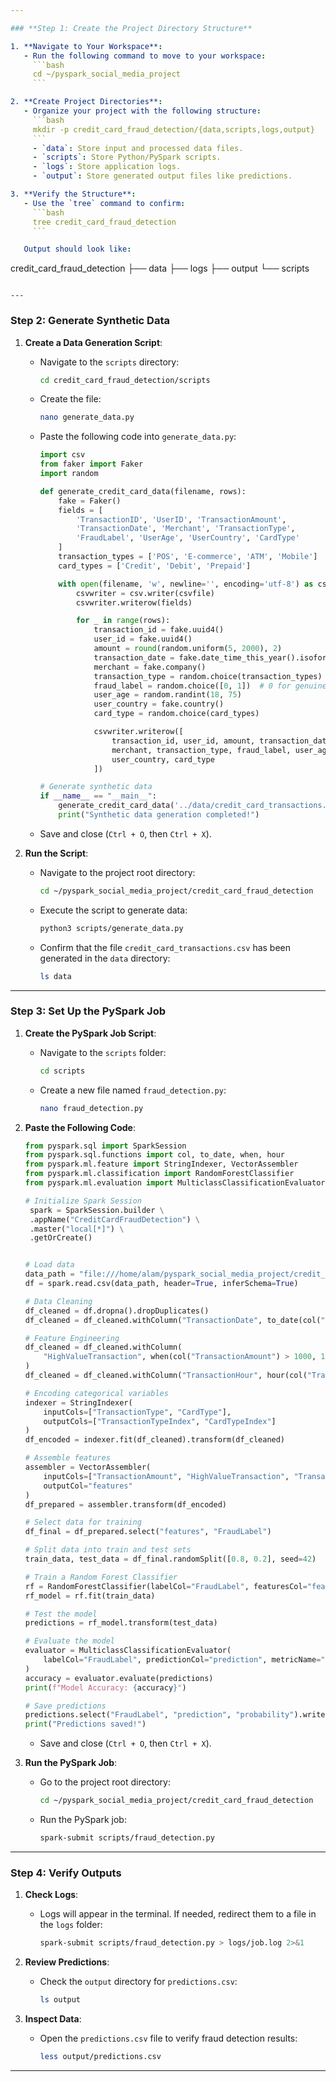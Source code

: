 ```yaml
---

### **Step 1: Create the Project Directory Structure**

1. **Navigate to Your Workspace**:
   - Run the following command to move to your workspace:
     ```bash
     cd ~/pyspark_social_media_project
     ```

2. **Create Project Directories**:
   - Organize your project with the following structure:
     ```bash
     mkdir -p credit_card_fraud_detection/{data,scripts,logs,output}
     ```
     - `data`: Store input and processed data files.
     - `scripts`: Store Python/PySpark scripts.
     - `logs`: Store application logs.
     - `output`: Store generated output files like predictions.

3. **Verify the Structure**:
   - Use the `tree` command to confirm:
     ```bash
     tree credit_card_fraud_detection
     ```

   Output should look like:
   ```
   credit_card_fraud_detection
   ├── data
   ├── logs
   ├── output
   └── scripts
   ```

---
```


### **Step 2: Generate Synthetic Data**

1. **Create a Data Generation Script**:
   - Navigate to the `scripts` directory:
     ```bash
     cd credit_card_fraud_detection/scripts
     ```

   - Create the file:
     ```bash
     nano generate_data.py
     ```

   - Paste the following code into `generate_data.py`:
     ```python
     import csv
     from faker import Faker
     import random

     def generate_credit_card_data(filename, rows):
         fake = Faker()
         fields = [
             'TransactionID', 'UserID', 'TransactionAmount', 
             'TransactionDate', 'Merchant', 'TransactionType', 
             'FraudLabel', 'UserAge', 'UserCountry', 'CardType'
         ]
         transaction_types = ['POS', 'E-commerce', 'ATM', 'Mobile']
         card_types = ['Credit', 'Debit', 'Prepaid']

         with open(filename, 'w', newline='', encoding='utf-8') as csvfile:
             csvwriter = csv.writer(csvfile)
             csvwriter.writerow(fields)

             for _ in range(rows):
                 transaction_id = fake.uuid4()
                 user_id = fake.uuid4()
                 amount = round(random.uniform(5, 2000), 2)
                 transaction_date = fake.date_time_this_year().isoformat()
                 merchant = fake.company()
                 transaction_type = random.choice(transaction_types)
                 fraud_label = random.choice([0, 1])  # 0 for genuine, 1 for fraud
                 user_age = random.randint(18, 75)
                 user_country = fake.country()
                 card_type = random.choice(card_types)

                 csvwriter.writerow([
                     transaction_id, user_id, amount, transaction_date, 
                     merchant, transaction_type, fraud_label, user_age, 
                     user_country, card_type
                 ])

     # Generate synthetic data
     if __name__ == "__main__":
         generate_credit_card_data('../data/credit_card_transactions.csv', 1000000)
         print("Synthetic data generation completed!")
     ```

   - Save and close (`Ctrl + O`, then `Ctrl + X`).

2. **Run the Script**:
   - Navigate to the project root directory:
     ```bash
     cd ~/pyspark_social_media_project/credit_card_fraud_detection
     ```

   - Execute the script to generate data:
     ```bash
     python3 scripts/generate_data.py
     ```

   - Confirm that the file `credit_card_transactions.csv` has been generated in the `data` directory:
     ```bash
     ls data
     ```

---

### **Step 3: Set Up the PySpark Job**

1. **Create the PySpark Job Script**:
   - Navigate to the `scripts` folder:
     ```bash
     cd scripts
     ```

   - Create a new file named `fraud_detection.py`:
     ```bash
     nano fraud_detection.py
     ```

2. **Paste the Following Code**:
   ```python
   from pyspark.sql import SparkSession
   from pyspark.sql.functions import col, to_date, when, hour
   from pyspark.ml.feature import StringIndexer, VectorAssembler
   from pyspark.ml.classification import RandomForestClassifier
   from pyspark.ml.evaluation import MulticlassClassificationEvaluator

   # Initialize Spark Session
    spark = SparkSession.builder \
    .appName("CreditCardFraudDetection") \
    .master("local[*]") \
    .getOrCreate()


   # Load data
   data_path = "file:///home/alam/pyspark_social_media_project/credit_card_fraud_detection/data/credit_card_transactions.csv"
   df = spark.read.csv(data_path, header=True, inferSchema=True)

   # Data Cleaning
   df_cleaned = df.dropna().dropDuplicates()
   df_cleaned = df_cleaned.withColumn("TransactionDate", to_date(col("TransactionDate")))

   # Feature Engineering
   df_cleaned = df_cleaned.withColumn(
       "HighValueTransaction", when(col("TransactionAmount") > 1000, 1).otherwise(0)
   )
   df_cleaned = df_cleaned.withColumn("TransactionHour", hour(col("TransactionDate")))

   # Encoding categorical variables
   indexer = StringIndexer(
       inputCols=["TransactionType", "CardType"], 
       outputCols=["TransactionTypeIndex", "CardTypeIndex"]
   )
   df_encoded = indexer.fit(df_cleaned).transform(df_cleaned)

   # Assemble features
   assembler = VectorAssembler(
       inputCols=["TransactionAmount", "HighValueTransaction", "TransactionHour", "UserAge", "TransactionTypeIndex", "CardTypeIndex"],
       outputCol="features"
   )
   df_prepared = assembler.transform(df_encoded)

   # Select data for training
   df_final = df_prepared.select("features", "FraudLabel")

   # Split data into train and test sets
   train_data, test_data = df_final.randomSplit([0.8, 0.2], seed=42)

   # Train a Random Forest Classifier
   rf = RandomForestClassifier(labelCol="FraudLabel", featuresCol="features", numTrees=100)
   rf_model = rf.fit(train_data)

   # Test the model
   predictions = rf_model.transform(test_data)

   # Evaluate the model
   evaluator = MulticlassClassificationEvaluator(
       labelCol="FraudLabel", predictionCol="prediction", metricName="accuracy"
   )
   accuracy = evaluator.evaluate(predictions)
   print(f"Model Accuracy: {accuracy}")

   # Save predictions
   predictions.select("FraudLabel", "prediction", "probability").write.csv("../output/predictions.csv", header=True, mode="overwrite")
   print("Predictions saved!")
   ```

   - Save and close (`Ctrl + O`, then `Ctrl + X`).

3. **Run the PySpark Job**:
   - Go to the project root directory:
     ```bash
     cd ~/pyspark_social_media_project/credit_card_fraud_detection
     ```

   - Run the PySpark job:
     ```bash
     spark-submit scripts/fraud_detection.py
     ```

---

### **Step 4: Verify Outputs**

1. **Check Logs**:
   - Logs will appear in the terminal. If needed, redirect them to a file in the `logs` folder:
     ```bash
     spark-submit scripts/fraud_detection.py > logs/job.log 2>&1
     ```

2. **Review Predictions**:
   - Check the `output` directory for `predictions.csv`:
     ```bash
     ls output
     ```

3. **Inspect Data**:
   - Open the `predictions.csv` file to verify fraud detection results:
     ```bash
     less output/predictions.csv
     ```

---
